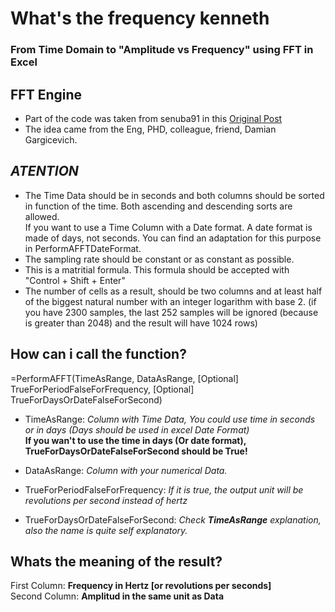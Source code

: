 # What's the frequency kenneth  
### From Time Domain to "Amplitude vs Frequency" using FFT in Excel 
  
## **FFT Engine**

* Part of the code was taken from senuba91 in this [Original Post](https://stackoverflow.com/users/5748328/senuba91)
* The idea came from the Eng, PHD, colleague, friend, Damian Gargicevich.
  
## *ATENTION*  
  
- The Time Data should be in seconds and both columns should be sorted in function of the time. Both ascending and descending sorts are allowed.  
  If you want to use a Time Column with a Date format. A date format is made of days, not seconds. You can find an adaptation for this purpose in PerformAFFTDateFormat.
- The sampling rate should be constant or as constant as possible.  
- This is a matritial formula. This formula should be accepted with "Control + Shift + Enter"
- The number of cells as a result, should be two columns and at least half of the biggest natural number with an integer logarithm with base 2. (if you have 2300 samples, the last 252 samples will be ignored (because is greater than 2048) and the result will have 1024 rows)

## **How can i call the function?**  

=PerformAFFT(TimeAsRange, DataAsRange, [Optional] TrueForPeriodFalseForFrequency, [Optional] TrueForDaysOrDateFalseForSecond)

- TimeAsRange: *Column with Time Data, You could use time in seconds or in days (Days should be used in excel Date Format)*  
**If you wan't to use the time in days (Or date format), TrueForDaysOrDateFalseForSecond should be True!**

- DataAsRange: *Column with your numerical Data.*  

- TrueForPeriodFalseForFrequency: *If it is true, the output unit will be revolutions per second instead of hertz*

- TrueForDaysOrDateFalseForSecond: *Check **TimeAsRange** explanation, also the name is quite self explanatory.*  

## **Whats the meaning of the result?**  

First Column: **Frequency in Hertz [or revolutions per seconds]**  
Second Column: **Amplitud in the same unit as Data**
